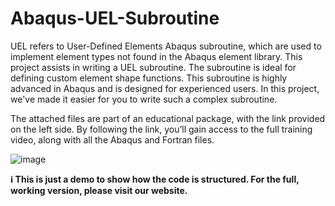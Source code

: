 # Abaqus-UEL-Subroutine
UEL refers to User-Defined Elements Abaqus subroutine, which are used to implement element types not found in the Abaqus element library. This project assists in writing a UEL subroutine. The subroutine is ideal for defining custom element shape functions. This subroutine is highly advanced in Abaqus and is designed for experienced users. In this project, we've made it easier for you to write such a complex subroutine.

The attached files are part of an educational package, with the link provided on the left side. By following the link, you’ll gain access to the full training video, along with all the Abaqus and Fortran files.

![image](https://github.com/user-attachments/assets/731a7c27-a53e-4828-bf2e-128e914e903f)

**ℹ️ This is just a demo to show how the code is structured. For the full, working version, please visit our website.**
